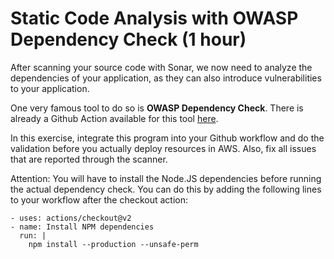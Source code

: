 # Static Code Analysis with OWASP Dependency Check (1 hour)

After scanning your source code with Sonar, we now need to analyze the dependencies of your application, as they can also introduce vulnerabilities to your application.

One very famous tool to do so is **OWASP Dependency Check**. There is already a Github Action available for this tool [here](https://github.com/Sburris/dependency-check-action).

In this exercise, integrate this program into your Github workflow and do the validation before you actually deploy resources in AWS. Also, fix all issues that are reported through the scanner.

Attention: You will have to install the Node.JS dependencies before running the actual dependency check. You can do this by adding the following lines to your workflow after the checkout action:

    - uses: actions/checkout@v2
    - name: Install NPM dependencies
      run: |
        npm install --production --unsafe-perm
